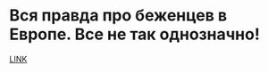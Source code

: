 # Вся правда про беженцев в Европе. Все не так однозначно!



[LINK](https://varlamov.ru/1587579.html)